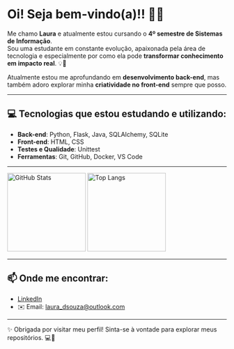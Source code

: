 #  Oi! Seja bem-vindo(a)!! 🙋‍♀️

Me chamo **Laura** e atualmente estou cursando o **4º semestre de Sistemas de Informação**.  
Sou uma estudante em constante evolução, apaixonada pela área de tecnologia e especialmente por como ela pode **transformar conhecimento em impacto real**. 💡🚀

Atualmente estou me aprofundando em **desenvolvimento back-end**, mas também adoro explorar minha **criatividade no front-end** sempre que posso. 


---

## 💻 Tecnologias que estou estudando e utilizando:

- **Back-end**: Python, Flask, Java, SQLAlchemy, SQLite
- **Front-end**: HTML, CSS
- **Testes e Qualidade**: Unittest  
- **Ferramentas**: Git, GitHub, Docker, VS Code  

---

<img src="https://github-readme-stats.vercel.app/api?username=laura-dsouza&show_icons=true&theme=tokyonight&count_private=true" alt="GitHub Stats" height="180" />
<img src="https://github-readme-stats.vercel.app/api/top-langs/?username=laura-dsouza&layout=compact&theme=tokyonight" alt="Top Langs" height="180" />


---

## 📫 Onde me encontrar:

- [LinkedIn](https://www.linkedin.com/in/laura-souza-040297365)
- ✉️ Email: laura_dsouza@outlook.com

---

✨ Obrigada por visitar meu perfil! Sinta-se à vontade para explorar meus repositórios. 💻🚀
